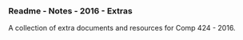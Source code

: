 ### Readme - Notes - 2016 - Extras

A collection of extra documents and resources for Comp 424 - 2016.
